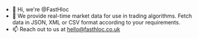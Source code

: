 - 👋 Hi, we're @FastHloc
- 👀 We provide real-time market data for use in trading algorithms. Fetch data in JSON, XML or CSV format according to your requirements.
- 📫 Reach out to us at hello@fasthloc.co.uk

<!---
FastHloc/FastHloc is a ✨ special ✨ repository because its `README.md` (this file) appears on your GitHub profile.
You can click the Preview link to take a look at your changes.
--->
